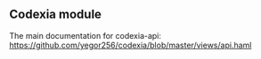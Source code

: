 ## Codexia module

The main documentation for codexia-api: https://github.com/yegor256/codexia/blob/master/views/api.haml
